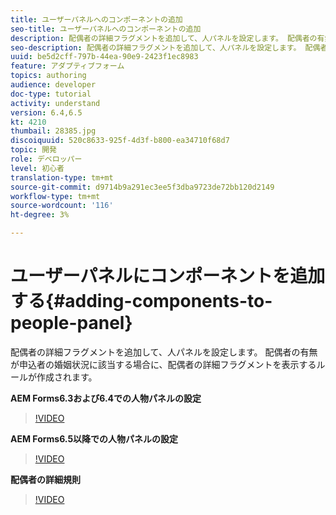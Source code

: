 ```yaml
---
title: ユーザーパネルへのコンポーネントの追加
seo-title: ユーザーパネルへのコンポーネントの追加
description: 配偶者の詳細フラグメントを追加して、人パネルを設定します。 配偶者の有無が申込者の婚姻状況に該当する場合に、配偶者の詳細フラグメントを表示するルールが作成されます。
seo-description: 配偶者の詳細フラグメントを追加して、人パネルを設定します。 配偶者の有無が申込者の婚姻状況に該当する場合に、配偶者の詳細フラグメントを表示するルールが作成されます。
uuid: be5d2cff-797b-44ea-90e9-2423f1ec8983
feature: アダプティブフォーム
topics: authoring
audience: developer
doc-type: tutorial
activity: understand
version: 6.4,6.5
kt: 4210
thumbail: 28385.jpg
discoiquuid: 520c8633-925f-4d3f-b800-ea34710f68d7
topic: 開発
role: デベロッパー
level: 初心者
translation-type: tm+mt
source-git-commit: d9714b9a291ec3ee5f3dba9723de72bb120d2149
workflow-type: tm+mt
source-wordcount: '116'
ht-degree: 3%

---
```



# ユーザーパネルにコンポーネントを追加する{#adding-components-to-people-panel}

配偶者の詳細フラグメントを追加して、人パネルを設定します。 配偶者の有無が申込者の婚姻状況に該当する場合に、配偶者の詳細フラグメントを表示するルールが作成されます。

**AEM Forms6.3および6.4での人物パネルの設定**

>[!VIDEO](https://video.tv.adobe.com/v/22193?quality=9&learn=on)

**AEM Forms6.5以降での人物パネルの設定**

>[!VIDEO](https://video.tv.adobe.com/v/28385)

**配偶者の詳細規則**

>[!VIDEO](https://video.tv.adobe.com/v/22195?quality=9&learn=on)





